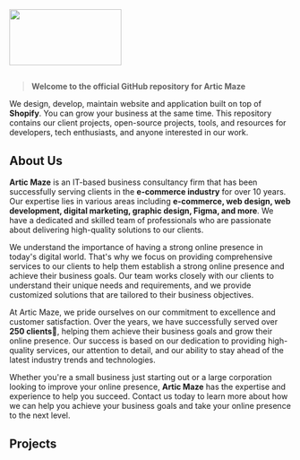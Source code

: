 <img src="https://user-images.githubusercontent.com/126467384/222062938-ac1a860a-e434-469c-b3b3-eed8ff3208e2.svg" width="200" height="100" />

##

>  **Welcome to the official GitHub repository for Artic Maze**

We design, develop, maintain website and application built on top of **Shopify**. You can grow your business at the same time. This repository contains our client projects, open-source projects, tools, and resources for developers, tech enthusiasts, and anyone interested in our work.

## About Us
**Artic Maze** is an IT-based business consultancy firm that has been successfully serving clients in the **e-commerce industry** for over 10 years. Our expertise lies in various areas including **e-commerce, web design, web development, digital marketing, graphic design, Figma, and more**. We have a dedicated and skilled team of professionals who are passionate about delivering high-quality solutions to our clients.

We understand the importance of having a strong online presence in today's digital world. That's why we focus on providing comprehensive services to our clients to help them establish a strong online presence and achieve their business goals. Our team works closely with our clients to understand their unique needs and requirements, and we provide customized solutions that are tailored to their business objectives.

At Artic Maze, we pride ourselves on our commitment to excellence and customer satisfaction. Over the years, we have successfully served over **250 clients**🤯, helping them achieve their business goals and grow their online presence. Our success is based on our dedication to providing high-quality services, our attention to detail, and our ability to stay ahead of the latest industry trends and technologies.

Whether you're a small business just starting out or a large corporation looking to improve your online presence, **Artic Maze** has the expertise and experience to help you succeed. Contact us today to learn more about how we can help you achieve your business goals and take your online presence to the next level.

## Projects



<!--
**articmaze/articmaze** is a ✨ _special_ ✨ repository because its `README.md` (this file) appears on your GitHub profile.

Here are some ideas to get you started:

- 🔭 I’m currently working on ...
- 🌱 I’m currently learning ...
- 👯 I’m looking to collaborate on ...
- 🤔 I’m looking for help with ...
- 💬 Ask me about ...
- 📫 How to reach me: ...
- 😄 Pronouns: ...
- ⚡ Fun fact: ...
-->
